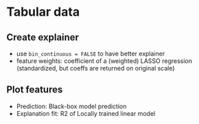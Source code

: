 # Tabular data

## Create explainer
* use `bin_continuous = FALSE` to have better explainer
* feature weights: coefficient of a (weighted) LASSO regression (standardized, but coeffs are returned on original scale) 

## Plot features
* Prediction: Black-box model prediction
* Explanation fit: R2 of Locally trained linear model